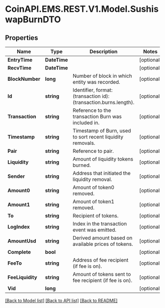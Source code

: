 
# CoinAPI.EMS.REST.V1.Model.SushiswapBurnDTO

## Properties

Name | Type | Description | Notes
------------ | ------------- | ------------- | -------------
**EntryTime** | **DateTime** |  | [optional] 
**RecvTime** | **DateTime** |  | [optional] 
**BlockNumber** | **long** | Number of block in which entity was recorded. | [optional] 
**Id** | **string** | Identifier, format: (transaction id):(transaction.burns.length). | [optional] 
**Transaction** | **string** | Reference to the transaction Burn was included in. | [optional] 
**Timestamp** | **string** | Timestamp of Burn, used to sort recent liquidity removals. | [optional] 
**Pair** | **string** | Reference to pair. | [optional] 
**Liquidity** | **string** | Amount of liquidity tokens burned. | [optional] 
**Sender** | **string** | Address that initiated the liquidity removal. | [optional] 
**Amount0** | **string** | Amount of token0 removed. | [optional] 
**Amount1** | **string** | Amount of token1 removed. | [optional] 
**To** | **string** | Recipient of tokens. | [optional] 
**LogIndex** | **string** | Index in the transaction event was emitted. | [optional] 
**AmountUsd** | **string** | Derived amount based on available prices of tokens. | [optional] 
**Complete** | **bool** |  | [optional] 
**FeeTo** | **string** | Address of fee recipient (if fee is on). | [optional] 
**FeeLiquidity** | **string** | Amount of tokens sent to fee recipient (if fee is on). | [optional] 
**Vid** | **long** |  | [optional] 

[[Back to Model list]](../README.md#documentation-for-models)
[[Back to API list]](../README.md#documentation-for-api-endpoints)
[[Back to README]](../README.md)

